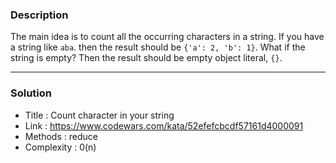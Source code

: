 ### Description
The main idea is to count all the occurring characters in a string. If you have a string like `aba`. then the result should be `{'a': 2, 'b': 1}`.
What if the string is empty? Then the result should be empty object literal, `{}`.

<hr>

### Solution
- Title : Count character in your string
- Link : https://www.codewars.com/kata/52efefcbcdf57161d4000091
- Methods : reduce
- Complexity : 0(n)
